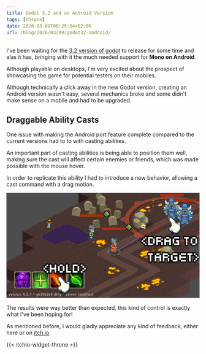 ```yaml
---
title: Godot 3.2 and an Android Version
tags: [throne]
date: 2020-03-09T00:25:54+02:00
url: /blog/2020/03/09/godot32-android/
---
```


I've been waiting for the [3.2 version of godot] to release for some time and
alas it has, bringing with it the much needed support for **Mono on Android**.

Although playable on desktops, I'm very excited about the prospect of
showcasing the game for potential testers on their mobiles.

Although technically a click away in the new Godot version, creating an Android
version wasn't easy, several mechanics broke and some didn't make sense on a
mobile and had to be upgraded.


## Draggable Ability Casts

One issue with making the Android port feature complete compared to the current
versions had to to with casting abilities.

An important part of casting abilities is being able to position them well,
making sure the cast will affect certain enemies or friends, which was made
possible with the mouse hover.

In order to replicate this ability I had to introduce a new behavior, allowing
a cast command with a drag motion.

![Ability Drag](ability_drag.png)

The results were way better than expected, this kind of control is exactly what
I've been hoping for!

As mentioned before, I would gladly appreciate any kind of feedback, either here
or on [itch.io](https://mastern2k3.itch.io/tom).

{{< itchio-widget-throne >}}

[3.2 version of godot]: https://godotengine.org/article/here-comes-godot-3-2
